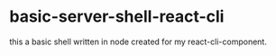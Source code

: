 # basic-server-shell-react-cli
this a basic shell written in node created for my react-cli-component.
